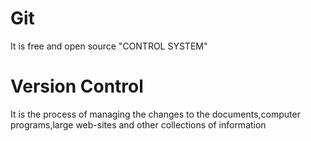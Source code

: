 # Git

It is free and open source "CONTROL SYSTEM"

# Version Control

It is the process of managing the changes to the documents,computer programs,large web-sites and other collections of information
